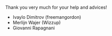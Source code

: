 Thank you very much for your help and advices!

- Ivaylo Dimitrov (freemangordon)
- Merlijn Wajer (Wizzup)
- Giovanni Rapagnani
